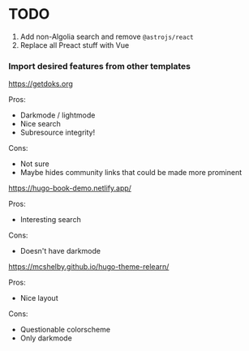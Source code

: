 # TODO

1. Add non-Algolia search and remove `@astrojs/react`
2. Replace all Preact stuff with Vue


### Import desired features from other templates

https://getdoks.org

Pros:

- Darkmode / lightmode
- Nice search
- Subresource integrity!

Cons:

- Not sure
- Maybe hides community links that could be made more prominent


https://hugo-book-demo.netlify.app/

Pros:

- Interesting search

Cons:

- Doesn't have darkmode

https://mcshelby.github.io/hugo-theme-relearn/

Pros:

- Nice layout

Cons:

- Questionable colorscheme
- Only darkmode

